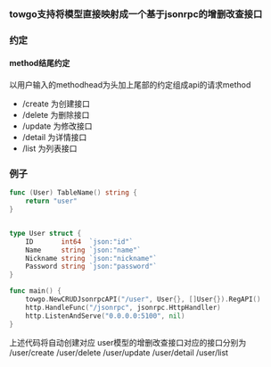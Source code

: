 ### towgo支持将模型直接映射成一个基于jsonrpc的增删改查接口

### 约定

#### method结尾约定

以用户输入的methodhead为头加上尾部的约定组成api的请求method

- /create 为创建接口
- /delete 为删除接口
- /update 为修改接口
- /detail 为详情接口
- /list 为列表接口


### 例子

```go
func (User) TableName() string {
	return "user"
}


type User struct {
	ID       int64  `json:"id"`
	Name     string `json:"name"`
	Nickname string `json:"nickname"`
	Password string `json:"password"`
}

func main() {
	towgo.NewCRUDJsonrpcAPI("/user", User{}, []User{}).RegAPI()
	http.HandleFunc("/jsonrpc", jsonrpc.HttpHandller)
	http.ListenAndServe("0.0.0.0:5100", nil)
}

```

上述代码将自动创建对应 user模型的增删改查接口对应的接口分别为
/user/create
/user/delete
/user/update
/user/detail
/user/list